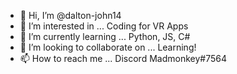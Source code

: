 - 👋 Hi, I’m @dalton-john14
- 👀 I’m interested in ... Coding for VR Apps
- 🌱 I’m currently learning ... Python, JS, C#
- 💞️ I’m looking to collaborate on ... Learning!
- 📫 How to reach me ... Discord Madmonkey#7564

<!---
dalton-john14/dalton-john14 is a ✨ special ✨ repository because its `README.md` (this file) appears on your GitHub profile.
You can click the Preview link to take a look at your changes.
--->
